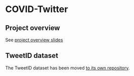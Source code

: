 # COVID-Twitter

## Project overview
See [project overview slides](https://docs.google.com/presentation/d/1iXgehix_hE_sg2qoOrDjCVfGvFRE5lFXISznNnNdklg/edit?usp=sharing)

## TweetID dataset
The TweetID dataset has been moved [to its own repository](https://github.com/TheRensselaerIDEA/COVID-TweetIDs).